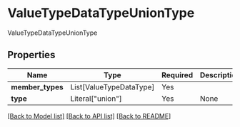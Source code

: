 # ValueTypeDataTypeUnionType

ValueTypeDataTypeUnionType

## Properties
| Name | Type | Required | Description |
| ------------ | ------------- | ------------- | ------------- |
**member_types** | List[ValueTypeDataType] | Yes |  |
**type** | Literal["union"] | Yes | None |


[[Back to Model list]](../../../../README.md#models-v2-link) [[Back to API list]](../../../../README.md#apis-v2-link) [[Back to README]](../../../../README.md)
